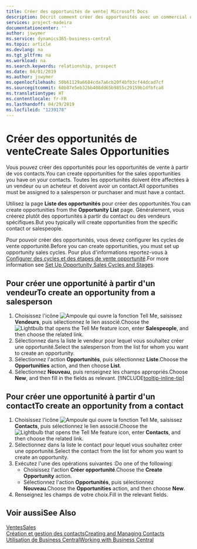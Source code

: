 ```yaml
---
title: Créer des opportunités de vente| Microsoft Docs
description: Décrit comment créer des opportunités avec un commercial ou un contact dans Business Central.
services: project-madeira
documentationcenter: ''
author: jswymer
ms.service: dynamics365-business-central
ms.topic: article
ms.devlang: na
ms.tgt_pltfrm: na
ms.workload: na
ms.search.keywords: relationship, prospect
ms.date: 04/01/2019
ms.author: jswymer
ms.openlocfilehash: 50b61129a6684cda7a6cb20f4bfb3cf44dcad7cf
ms.sourcegitcommit: 60b87e5eb32bb408dd65b9855c29159b1dfbfca8
ms.translationtype: HT
ms.contentlocale: fr-FR
ms.lasthandoff: 04/29/2019
ms.locfileid: "1239178"
---
```

# <a name="create-sales-opportunities"></a><span data-ttu-id="59cb3-103">Créer des opportunités de vente</span><span class="sxs-lookup"><span data-stu-id="59cb3-103">Create Sales Opportunities</span></span>
<span data-ttu-id="59cb3-104">Vous pouvez créer des opportunités pour les opportunités de vente à partir de vos contacts.</span><span class="sxs-lookup"><span data-stu-id="59cb3-104">You can create opportunities for the sales opportunities you have on your contacts.</span></span> <span data-ttu-id="59cb3-105">Toutes les opportunités doivent être affectées à un vendeur ou un acheteur et doivent avoir un contact.</span><span class="sxs-lookup"><span data-stu-id="59cb3-105">All opportunities must be assigned to a salesperson or purchaser and must have a contact.</span></span>

<span data-ttu-id="59cb3-106">Utilisez la page **Liste des opportunités** pour créer des opportunités.</span><span class="sxs-lookup"><span data-stu-id="59cb3-106">You can create opportunities from the **Opportunity List** page.</span></span> <span data-ttu-id="59cb3-107">Généralement, vous créerez plutôt des opportunités à partir du contact ou des vendeurs spécifiques.</span><span class="sxs-lookup"><span data-stu-id="59cb3-107">But you typically will create opportunities from the specific contact or salespeople.</span></span>

<span data-ttu-id="59cb3-108">Pour pouvoir créer des opportunités, vous devez configurer les cycles de vente opportunité.</span><span class="sxs-lookup"><span data-stu-id="59cb3-108">Before you can create opportunities, you must set up opportunity sales cycles.</span></span> <span data-ttu-id="59cb3-109">Pour plus d'informations reportez-vous à [Configurer des cycles et des étapes de vente opportunité](marketing-how-setup-opportunity-sales-cycles-stages.md).</span><span class="sxs-lookup"><span data-stu-id="59cb3-109">For more information see [Set Up Opportunity Sales Cycles and Stages](marketing-how-setup-opportunity-sales-cycles-stages.md).</span></span>

## <a name="to-create-an-opportunity-from-a-salesperson"></a><span data-ttu-id="59cb3-110">Pour créer une opportunité à partir d'un vendeur</span><span class="sxs-lookup"><span data-stu-id="59cb3-110">To create an opportunity from a salesperson</span></span>
1. <span data-ttu-id="59cb3-111">Choisissez l'icône ![Ampoule qui ouvre la fonction Tell Me](media/ui-search/search_small.png "Dites-moi ce que vous voulez faire"), saisissez **Vendeurs**, puis sélectionnez le lien associé.</span><span class="sxs-lookup"><span data-stu-id="59cb3-111">Choose the ![Lightbulb that opens the Tell Me feature](media/ui-search/search_small.png "Tell me what you want to do") icon, enter **Salespeople**, and then choose the related link.</span></span>
2. <span data-ttu-id="59cb3-112">Sélectionnez dans la liste le vendeur pour lequel vous souhaitez créer une opportunité.</span><span class="sxs-lookup"><span data-stu-id="59cb3-112">Select the salesperson from the list for whom you want to create an opportunity.</span></span>
3. <span data-ttu-id="59cb3-113">Sélectionnez l'action **Opportunités**, puis sélectionnez **Liste**.</span><span class="sxs-lookup"><span data-stu-id="59cb3-113">Choose the **Opportunities** action, and then choose **List**.</span></span>
4. <span data-ttu-id="59cb3-114">Sélectionnez **Nouveau**, puis renseignez les champs appropriés.</span><span class="sxs-lookup"><span data-stu-id="59cb3-114">Choose **New**, and then fill in the fields as relevant.</span></span> [!INCLUDE[tooltip-inline-tip](includes/tooltip-inline-tip_md.md)]  



## <a name="to-create-an-opportunity-from-a-contact"></a><span data-ttu-id="59cb3-115">Pour créer une opportunité à partir d'un contact</span><span class="sxs-lookup"><span data-stu-id="59cb3-115">To create an opportunity from a contact</span></span>
1. <span data-ttu-id="59cb3-116">Choisissez l'icône ![Ampoule qui ouvre la fonction Tell Me](media/ui-search/search_small.png "Dites-moi ce que vous voulez faire"), saisissez **Contacts**, puis sélectionnez le lien associé.</span><span class="sxs-lookup"><span data-stu-id="59cb3-116">Choose the ![Lightbulb that opens the Tell Me feature](media/ui-search/search_small.png "Tell me what you want to do") icon, enter **Contacts**, and then choose the related link.</span></span>
2. <span data-ttu-id="59cb3-117">Sélectionnez dans la liste le contact pour lequel vous souhaitez créer une opportunité.</span><span class="sxs-lookup"><span data-stu-id="59cb3-117">Select the contact from the list for whom you want to create an opportunity.</span></span>
3. <span data-ttu-id="59cb3-118">Exécutez l'une des opérations suivantes :</span><span class="sxs-lookup"><span data-stu-id="59cb3-118">Do one of the following:</span></span>
   * <span data-ttu-id="59cb3-119">Choisissez l'action **Créer opportunité**.</span><span class="sxs-lookup"><span data-stu-id="59cb3-119">Choose the **Create Opportunity** action.</span></span>
   * <span data-ttu-id="59cb3-120">Sélectionnez l'action **Opportunités**, puis sélectionnez **Nouveau**.</span><span class="sxs-lookup"><span data-stu-id="59cb3-120">Choose the  **Opportunities** action, and then choose **New**.</span></span>
4. <span data-ttu-id="59cb3-121">Renseignez les champs de votre choix.</span><span class="sxs-lookup"><span data-stu-id="59cb3-121">Fill in the relevant fields.</span></span>

## <a name="see-also"></a><span data-ttu-id="59cb3-122">Voir aussi</span><span class="sxs-lookup"><span data-stu-id="59cb3-122">See Also</span></span>
[<span data-ttu-id="59cb3-123">Ventes</span><span class="sxs-lookup"><span data-stu-id="59cb3-123">Sales</span></span>](sales-manage-sales.md)  
[<span data-ttu-id="59cb3-124">Création et gestion des contacts</span><span class="sxs-lookup"><span data-stu-id="59cb3-124">Creating and Managing Contacts</span></span>](marketing-contacts.md)  
[<span data-ttu-id="59cb3-125">Utilisation de Business Central</span><span class="sxs-lookup"><span data-stu-id="59cb3-125">Working with Business Central</span></span>](ui-work-product.md)
